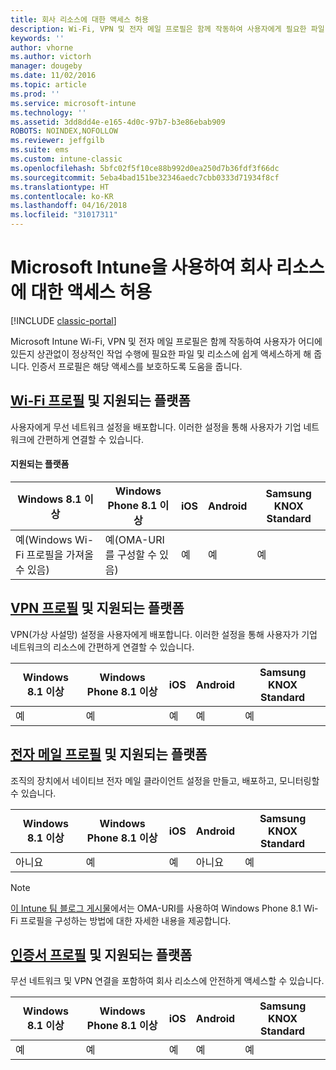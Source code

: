```yaml
---
title: 회사 리소스에 대한 액세스 허용
description: Wi-Fi, VPN 및 전자 메일 프로필은 함께 작동하여 사용자에게 필요한 파일 및 리소스에 쉽게 액세스할 수 있게 해줍니다.
keywords: ''
author: vhorne
ms.author: victorh
manager: dougeby
ms.date: 11/02/2016
ms.topic: article
ms.prod: ''
ms.service: microsoft-intune
ms.technology: ''
ms.assetid: 3dd8dd4e-e165-4d0c-97b7-b3e86ebab909
ROBOTS: NOINDEX,NOFOLLOW
ms.reviewer: jeffgilb
ms.suite: ems
ms.custom: intune-classic
ms.openlocfilehash: 5bfc02f5f10ce88b992d0ea250d7b36fdf3f66dc
ms.sourcegitcommit: 5eba4bad151be32346aedc7cbb0333d71934f8cf
ms.translationtype: HT
ms.contentlocale: ko-KR
ms.lasthandoff: 04/16/2018
ms.locfileid: "31017311"
---
```

# <a name="enable-access-to-company-resources-with-microsoft-intune"></a>Microsoft Intune을 사용하여 회사 리소스에 대한 액세스 허용

[!INCLUDE [classic-portal](../includes/classic-portal.md)]

Microsoft Intune Wi-Fi, VPN 및 전자 메일 프로필은 함께 작동하여 사용자가 어디에 있든지 상관없이 정상적인 작업 수행에 필요한 파일 및 리소스에 쉽게 액세스하게 해 줍니다. 인증서 프로필은 해당 액세스를 보호하도록 도움을 줍니다.

## <a name="wi-fi-profileswi-fi-connections-in-microsoft-intunemd-and-supported-platforms"></a>[Wi-Fi 프로필](wi-fi-connections-in-microsoft-intune.md) 및 지원되는 플랫폼

사용자에게 무선 네트워크 설정을 배포합니다. 이러한 설정을 통해 사용자가 기업 네트워크에 간편하게 연결할 수 있습니다.
#### <a name="supported-platforms"></a>지원되는 플랫폼

|Windows 8.1 이상|Windows Phone 8.1 이상|iOS|Android|Samsung KNOX Standard|
|---------------------|---------------------------|---|-------|------------|
|예(Windows Wi-Fi 프로필을 가져올 수 있음)|예(OMA-URI를 구성할 수 있음) |예|예|예|

## <a name="vpn-profilesvpn-connections-in-microsoft-intunemd-and-supported-platforms"></a>[VPN 프로필](vpn-connections-in-microsoft-intune.md) 및 지원되는 플랫폼
VPN(가상 사설망) 설정을 사용자에게 배포합니다. 이러한 설정을 통해 사용자가 기업 네트워크의 리소스에 간편하게 연결할 수 있습니다.

|Windows 8.1 이상|Windows Phone 8.1 이상|iOS|Android|Samsung KNOX Standard|
|---------------------|---------------------------|---|-------|------------|
|예|예|예|예|예|

## <a name="email-profilesconfigure-access-to-corporate-email-using-email-profiles-with-microsoft-intunemd-and-supported-platforms"></a>[전자 메일 프로필](configure-access-to-corporate-email-using-email-profiles-with-microsoft-intune.md) 및 지원되는 플랫폼
조직의 장치에서 네이티브 전자 메일 클라이언트 설정을 만들고, 배포하고, 모니터링할 수 있습니다.


| Windows 8.1 이상 | Windows Phone 8.1 이상 | iOS | Android | Samsung KNOX Standard |
|-----------------------|-----------------------------|-----|---------|-----------------------|
|          아니요           |             예             | 예 |   아니요    |          예          |

> [!NOTE]
> [이 Intune 팀 블로그 게시물](https://blogs.technet.microsoft.com/enterprisemobility/2015/02/19/using-oma-uri-to-create-custom-wi-fi-profiles-for-windows-phone-8-1/)에서는 OMA-URI를 사용하여 Windows Phone 8.1 Wi-Fi 프로필을 구성하는 방법에 대한 자세한 내용을 제공합니다.

## <a name="certificate-profilessecure-resource-access-with-certificate-profilesmd-and-supported-platforms"></a>[인증서 프로필](secure-resource-access-with-certificate-profiles.md) 및 지원되는 플랫폼
무선 네트워크 및 VPN 연결을 포함하여 회사 리소스에 안전하게 액세스할 수 있습니다.


| Windows 8.1 이상 | Windows Phone 8.1 이상 | iOS | Android | Samsung KNOX Standard |
|-----------------------|-----------------------------|-----|---------|-----------------------|
|          예          |             예             | 예 |   예   |          예          |

